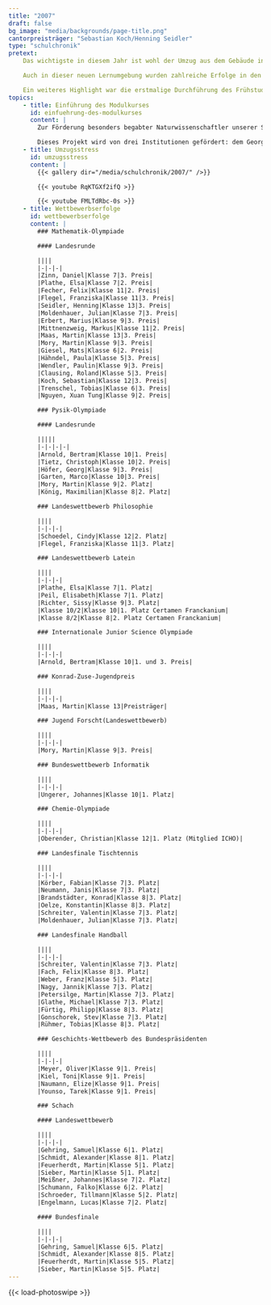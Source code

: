```yaml
---
title: "2007"
draft: false
bg_image: "media/backgrounds/page-title.png"
cantorpreisträger: "Sebastian Koch/Henning Seidler"
type: "schulchronik"
pretext: 
    Das wichtigste in diesem Jahr ist wohl der Umzug aus dem Gebäude in der Muldestraße in die Torstraße. Zwar konnten weder Aula noch die interne Turnhalle genutzt werden, da sie noch nicht fertig renoviert waren, doch wenigstens fielen die Fenster nicht mehr aus dem Rahmen.

    Auch in dieser neuen Lernumgebung wurden zahlreiche Erfolge in den naturwissenschaftlichen Bereichen erzielt, so zum Beispiel bei der Matheolympiade, der Chemieolympiade, „Jugend forscht“, der IJSO, aber auch im sportlichen und geisteswissenschaftlichen Bereich, wie z.B. die Teilnahme an Jugend trainiert für Olympia in der Sportart Handball oder zahlreichen Platzierungen bei Geschichts- und Lateinwettbewerben.

    Ein weiteres Highlight war die erstmalige Durchführung des Frühstudiums, an dem Paul Kramer teilnahm.
topics:
    - title: Einführung des Modulkurses
      id: einfuehrung-des-modulkurses
      content: |
        Zur Förderung besonders begabter Naturwissenschaftler unserer Schule wurden Modulkurse in Physik und Chemie entwickelt. Dabei sammeln Schüler der elften und zwölften Klassen praktische und theoretische Erfahrungen an der Hochschule Merseburg. Die Physiker treffen sich wöchentlich. Am Ende des Schuljahres findet der Kompaktkurs der Chemiker statt. Dieser Kurs bietet sich vor allem auch für diejenigen Schüler an, die ein naturwissenschaftliches Studium aufnehmen wollen, da dabei gesammelte Credit Points von den meisten Universitäten anerkannt werden.

        Dieses Projekt wird von drei Institutionen gefördert: dem Georg-Cantor-Gymnasium, der Fachhochschule Merseburg und vom Dow Olefinverbund GmbH. Letztere stellt den teilnehmenden Schülern Laptops über die gesamten zwei Jahre zur Verfügung.
    - title: Umzugsstress
      id: umzugsstress
      content: |
        {{< gallery dir="/media/schulchronik/2007/" />}}

        {{< youtube RqKTGXf2ifQ >}}

        {{< youtube FMLTdRbc-0s >}}
    - title: Wettbewerbserfolge
      id: wettbewerbserfolge
      content: |
        ### Mathematik-Olympiade

        #### Landesrunde

        ||||
        |-|-|-|
        |Zinn, Daniel|Klasse 7|3. Preis|
        |Plathe, Elsa|Klasse 7|2. Preis|
        |Fecher, Felix|Klasse 11|2. Preis|
        |Flegel, Franziska|Klasse 11|3. Preis|
        |Seidler, Henning|Klasse 13|3. Preis|
        |Moldenhauer, Julian|Klasse 7|3. Preis|
        |Erbert, Marius|Klasse 9|3. Preis|
        |Mittnenzweig, Markus|Klasse 11|2. Preis|
        |Maas, Martin|Klasse 13|3. Preis|
        |Mory, Martin|Klasse 9|3. Preis|
        |Giesel, Mats|Klasse 6|2. Preis|
        |Hähndel, Paula|Klasse 5|3. Preis|
        |Wendler, Paulin|Klasse 9|3. Preis|
        |Clausing, Roland|Klasse 5|3. Preis|
        |Koch, Sebastian|Klasse 12|3. Preis|
        |Trenschel, Tobias|Klasse 6|3. Preis|
        |Nguyen, Xuan Tung|Klasse 9|2. Preis|

        ### Pysik-Olympiade

        #### Landesrunde

        |||||
        |-|-|-|-|
        |Arnold, Bertram|Klasse 10|1. Preis|
        |Tietz, Christoph|Klasse 10|2. Preis|
        |Höfer, Georg|Klasse 9|3. Preis|
        |Garten, Marco|Klasse 10|3. Preis|
        |Mory, Martin|Klasse 9|2. Platz|
        |König, Maximilian|Klasse 8|2. Platz|

        ### Landeswettbewerb Philosophie

        ||||
        |-|-|-|
        |Schoedel, Cindy|Klasse 12|2. Platz|
        |Flegel, Franziska|Klasse 11|3. Platz|

        ### Landeswettbewerb Latein

        ||||
        |-|-|-|
        |Plathe, Elsa|Klasse 7|1. Platz|
        |Peil, Elisabeth|Klasse 7|1. Platz|
        |Richter, Sissy|Klasse 9|3. Platz|
        |Klasse 10/2|Klasse 10|1. Platz Certamen Franckanium|
        |Klasse 8/2|Klasse 8|2. Platz Certamen Franckanium|

        ### Internationale Junior Science Olympiade

        ||||
        |-|-|-|
        |Arnold, Bertram|Klasse 10|1. und 3. Preis|

        ### Konrad-Zuse-Jugendpreis

        ||||
        |-|-|-|
        |Maas, Martin|Klasse 13|Preisträger|

        ### Jugend Forscht(Landeswettbewerb)

        ||||
        |-|-|-|
        |Mory, Martin|Klasse 9|3. Preis|

        ### Bundeswettbewerb Informatik

        ||||
        |-|-|-|
        |Ungerer, Johannes|Klasse 10|1. Platz|

        ### Chemie-Olympiade

        ||||
        |-|-|-|
        |Oberender, Christian|Klasse 12|1. Platz (Mitglied ICHO)|

        ### Landesfinale Tischtennis

        ||||
        |-|-|-|
        |Körber, Fabian|Klasse 7|3. Platz|
        |Neumann, Janis|Klasse 7|3. Platz|
        |Brandstädter, Konrad|Klasse 8|3. Platz|
        |Oelze, Konstantin|Klasse 8|3. Platz|
        |Schreiter, Valentin|Klasse 7|3. Platz|
        |Moldenhauer, Julian|Klasse 7|3. Platz|

        ### Landesfinale Handball

        ||||
        |-|-|-|
        |Schreiter, Valentin|Klasse 7|3. Platz|
        |Fach, Felix|Klasse 8|3. Platz|
        |Weber, Franz|Klasse 5|3. Platz|
        |Nagy, Jannik|Klasse 7|3. Platz|
        |Petersilge, Martin|Klasse 7|3. Platz|
        |Glathe, Michael|Klasse 7|3. Platz|
        |Fürtig, Philipp|Klasse 8|3. Platz|
        |Gonschorek, Stev|Klasse 7|3. Platz|
        |Rühmer, Tobias|Klasse 8|3. Platz|

        ### Geschichts-Wettbewerb des Bundespräsidenten

        ||||
        |-|-|-|
        |Meyer, Oliver|Klasse 9|1. Preis|
        |Kiel, Toni|Klasse 9|1. Preis|
        |Naumann, Elize|Klasse 9|1. Preis|
        |Younso, Tarek|Klasse 9|1. Preis|

        ### Schach

        #### Landeswettbewerb

        ||||
        |-|-|-|
        |Gehring, Samuel|Klasse 6|1. Platz|
        |Schmidt, Alexander|Klasse 8|1. Platz|
        |Feuerherdt, Martin|Klasse 5|1. Platz|
        |Sieber, Martin|Klasse 5|1. Platz|
        |Meißner, Johannes|Klasse 7|2. Platz|
        |Schumann, Falko|Klasse 6|2. Platz|
        |Schroeder, Tillmann|Klasse 5|2. Platz|
        |Engelmann, Lucas|Klasse 7|2. Platz|

        #### Bundesfinale

        ||||
        |-|-|-|
        |Gehring, Samuel|Klasse 6|5. Platz|
        |Schmidt, Alexander|Klasse 8|5. Platz|
        |Feuerherdt, Martin|Klasse 5|5. Platz|
        |Sieber, Martin|Klasse 5|5. Platz|
---
```

{{< load-photoswipe >}}